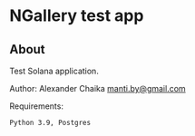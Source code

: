NGallery test app
====

About
-----

Test Solana application.

Author: Alexander Chaika <manti.by@gmail.com>

Requirements:

    Python 3.9, Postgres
